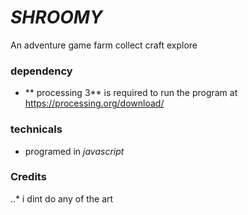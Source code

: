 # *SHROOMY*

An adventure game farm collect craft explore

### dependency
- ** processing 3** is required to run the program at https://processing.org/download/


### technicals

- programed in *javascript*


### Credits
..* i dint do any of the art 